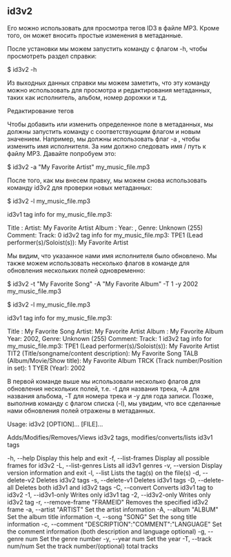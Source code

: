 ## id3v2
Его можно использовать для просмотра тегов ID3 в файле MP3. Кроме того, он может вносить простые изменения в метаданные.

После установки мы можем запустить команду с флагом -h, чтобы просмотреть раздел справки:

$ id3v2 -h

Из выходных данных справки мы можем заметить, что эту команду можно использовать для просмотра и редактирования метаданных, таких как исполнитель, альбом, номер дорожки и т.д.

Редактирование тегов

Чтобы добавить или изменить определенное поле в метаданных, мы должны запустить команду с соответствующим флагом и новым значением. Например, мы должны использовать флаг -a , чтобы изменить имя исполнителя. За ним должно следовать имя / путь к файлу MP3. Давайте попробуем это:

$ id3v2 -a "My Favorite Artist" my_music_file.mp3

После того, как мы внесем правку, мы можем снова использовать команду id3v2 для проверки новых метаданных:

$ id3v2 -l my_music_file.mp3

id3v1 tag info for my_music_file.mp3:

Title  :                                 Artist: My Favorite Artist
Album  :                                 Year:     , Genre: Unknown (255)
Comment:                                 Track: 0
id3v2 tag info for my_music_file.mp3:
TPE1 (Lead performer(s)/Soloist(s)): My Favorite Artist

Мы видим, что указанное нами имя исполнителя было обновлено. Мы также можем использовать несколько флагов в команде для обновления нескольких полей одновременно:

$ id3v2 -t "My Favorite Song" -A "My Favorite Album" -T 1 -y 2002 my_music_file.mp3

$ id3v2 -l my_music_file.mp3

id3v1 tag info for my_music_file.mp3:

Title  : My Favorite Song                Artist: My Favorite Artist
Album  : My Favorite Album               Year: 2002, Genre: Unknown (255)
Comment:                                 Track: 1
id3v2 tag info for my_music_file.mp3:
TPE1 (Lead performer(s)/Soloist(s)): My Favorite Artist
TIT2 (Title/songname/content description): My Favorite Song
TALB (Album/Movie/Show title): My Favorite Album
TRCK (Track number/Position in set): 1
TYER (Year): 2002

В первой команде выше мы использовали несколько флагов для обновления нескольких полей, т.е. -t для названия трека, -A для названия альбома, -T для номера трека и -y для года записи. Позже, выполнив команду с флагом списка (-l), мы увидим, что все сделанные нами обновления полей отражены в метаданных.

Usage: id3v2 [OPTION]... [FILE]...

Adds/Modifies/Removes/Views id3v2 tags, modifies/converts/lists id3v1 tags

  -h,  --help               Display this help and exit
  -f,  --list-frames        Display all possible frames for id3v2
  -L,  --list-genres        Lists all id3v1 genres
  -v,  --version            Display version information and exit
  -l,  --list               Lists the tag(s) on the file(s)
  -d,  --delete-v2          Deletes id3v2 tags
  -s,  --delete-v1          Deletes id3v1 tags
  -D,  --delete-all         Deletes both id3v1 and id3v2 tags
  -C,  --convert            Converts id3v1 tag to id3v2
  -1,  --id3v1-only         Writes only id3v1 tag
  -2,  --id3v2-only         Writes only id3v2 tag
  -r,  --remove-frame "FRAMEID"   Removes the specified id3v2 frame
  -a,  --artist       "ARTIST"    Set the artist information
  -A,  --album        "ALBUM"     Set the album title information
  -t,  --song         "SONG"      Set the song title information
  -c,  --comment      "DESCRIPTION":"COMMENT":"LANGUAGE"
                            Set the comment information (both
                            description and language optional)
  -g,  --genre   num        Set the genre number
  -y,  --year    num        Set the year
  -T,  --track   num/num    Set the track number/(optional) total tracks

